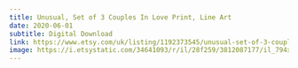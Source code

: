 ```yaml
---
title: Unusual, Set of 3 Couples In Love Print, Line Art
date: 2020-06-01
subtitle: Digital Download
link: https://www.etsy.com/uk/listing/1192373545/unusual-set-of-3-couples-in-love-print
image: https://i.etsystatic.com/34641093/r/il/28f259/3812087177/il_794xN.3812087177_qhv6.jpg
---
```

